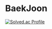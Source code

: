 # BaekJoon
 
 
[![Solved.ac Profile](http://mazassumnida.wtf/api/v2/generate_badge?boj=assayw119)](https://solved.ac/assayw119/)

